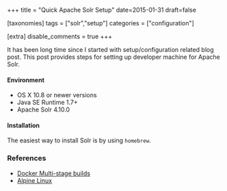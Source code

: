 +++
title = "Quick Apache Solr Setup"
date=2015-01-31
draft=false

[taxonomies]
tags = ["solr","setup"]
categories = ["configuration"]

[extra]
disable_comments = true
+++

It has been long time since I started with setup/configuration related blog post. This post provides steps for setting up developer machine for Apache Solr.<!-- more -->

#### Environment

- OS X 10.8 or newer versions
- Java SE Runtime 1.7+
- Apache Solr 4.10.0

#### Installation

The easiest way to install Solr is by using `homebrew`.

### References

- [Docker Multi-stage builds](https://docs.docker.com/build/building/multi-stage/)
- [Alpine Linux](https://www.alpinelinux.org/)

